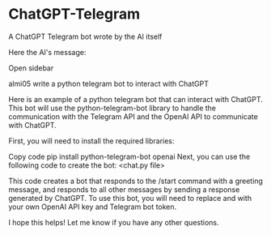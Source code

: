 # ChatGPT-Telegram
A ChatGPT Telegram bot wrote by the AI itself

Here the AI's message:

Open sidebar

almi05
write a python telegram bot to interact with ChatGPT

Here is an example of a python telegram bot that can interact with ChatGPT. This bot will use the python-telegram-bot library to handle the communication with the Telegram API and the OpenAI API to communicate with ChatGPT.

First, you will need to install the required libraries:

Copy code
pip install python-telegram-bot openai
Next, you can use the following code to create the bot: 
<chat.py file>

This code creates a bot that responds to the /start command with a greeting message, and responds to all other messages by sending a response generated by ChatGPT. To use this bot, you will need to replace <your OpenAI API key> and <your Telegram bot token> with your own OpenAI API key and Telegram bot token.

I hope this helps! Let me know if you have any other questions.
